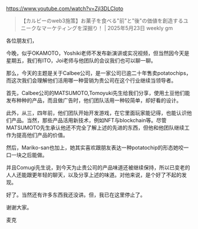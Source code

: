 https://www.youtube.com/watch?v=ZjI3DLCIoto

> 【カルビーのweb3施策】お菓子を食べる"前"と"後"の価値を創造するユニークなマーケティングを深掘り！ | 2025年5月23日 weekly gm 
 
各位朋友们，

今晚，似乎OKAMOTO，Yoshiki老师不发布新演讲或实况视频，但当然因今天是星期五，我们有ITO，Joi老师与他团队的会议我们也可以聊一聊。
 
那么，今天的主题是关于Calbee公司，是一家公司已逾二十年售卖potatochips，而这次我们会理解他们活用哪一种营销为贵公司在这个行业继续当领导者。

首先，Calbee公司的MATSUMOTO,Tomoyuki先生给我们分享，使用土豆他们能发布种种的产品，而且做广告时，他们团队活用一种较简单，却好看的设计。

此外，从三，四年前，他们团队开始开发游戏，在它里面玩家能记得，也能认识他们产品。当然，那些产品活用新技术，例如NFT与blockchain等。尽管MATSUMOTO先生承认他还不完全了解上述的先进的东西，但他和他团队继续工作为提高他们产品的价值。

然后，Mariko-san也加上，她其实喜欢跟朋友表达一种potatochip的形态她咬一口一块之后能做。

并且Comugi先生说，到今天为止贵公司的产品味道还被继续保持，所以已变老的人人还能跟更年轻的聊天，以及分享上述的味道。对他来说，是个好了不起的发现。

好了。当然还有许多东西我还没讲。但，我已在这里停止了。

谢谢大家。

麦克
